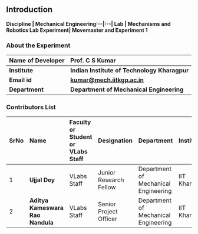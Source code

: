 ## Introduction


<b>Discipline | <b> **Mechanical Engineering**:--|:--|
<b> Lab | <b> **Mechanisms and Robotics Lab**
<b> Experiment|     <b> **Movemaster and Experiment 1**

### About the Experiment 

<!--Fill a brief description of this experiment here-->

<b>Name of Developer | <b> **Prof. C S Kumar**
:--|:--|
<b> Institute | <b>  **Indian Institute of Technology Kharagpur**
<b> Email id|     <b>  **kumar@mech.iitkgp.ac.in**
<b> Department |  **Department of Mechanical Engineering**

### Contributors List

SrNo | Name | Faculty or Student or VLabs Staff | Designation | Department| Institute
:--|:--|:--|:--|:--|:--|
1 | **Ujjal Dey** | VLabs Staff | Junior Research Fellow | Department of Mechanical Engineering | IIT Kharagpur | 
2 | **Aditya Kameswara Rao Nandula** | VLabs Staff | Senior Project Officer | Department of Mechanical Engineering | IIT Kharagpur | 
